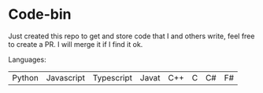 # Code-bin
Just created this repo to get and store code that I and others write, feel free to create a PR. I will merge it if I find it ok.

Languages: 

<table>
  <tr>
    <td>Python</td>
    <td>Javascript</td>
    <td>Typescript</td>
    <td>Javat</td>
    <td>C++</td>
    <td>C</td>
    <td>C#</td>
    <td>F#</td>
  </tr>  
</table>
    

